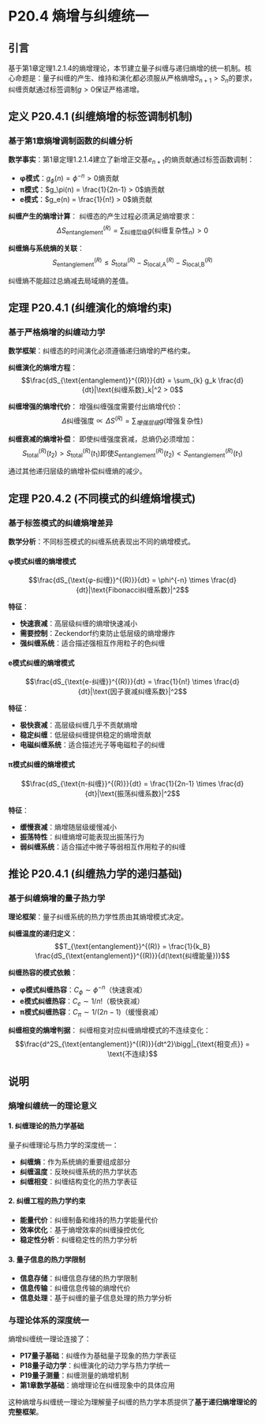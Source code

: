 # P20.4 熵增与纠缠统一

## 引言

基于第1章定理1.2.1.4的熵增理论，本节建立量子纠缠与递归熵增的统一机制。核心命题是：量子纠缠的产生、维持和演化都必须服从严格熵增$S_{n+1} > S_n$的要求，纠缠贡献通过标签调制$g > 0$保证严格递增。

## 定义 P20.4.1 (纠缠熵增的标签调制机制)

### 基于第1章熵增调制函数的纠缠分析

**数学事实**：第1章定理1.2.1.4建立了新增正交基$e_{n+1}$的熵贡献通过标签函数调制：
- **φ模式**：$g_\phi(n) = \phi^{-n} > 0$熵贡献
- **π模式**：$g_\pi(n) = \frac{1}{2n-1} > 0$熵贡献
- **e模式**：$g_e(n) = \frac{1}{n!} > 0$熵贡献

**纠缠产生的熵增计算**：
纠缠态的产生过程必须满足熵增要求：
$$\Delta S_{\text{entanglement}}^{(R)} = \sum_{\text{纠缠层级}} g(\text{纠缠复杂性}_n) > 0$$

**纠缠熵与系统熵的关联**：
$$S_{\text{entanglement}}^{(R)} \leq S_{\text{total}}^{(R)} - S_{\text{local,A}}^{(R)} - S_{\text{local,B}}^{(R)}$$

纠缠熵不能超过总熵减去局域熵的差值。

## 定理 P20.4.1 (纠缠演化的熵增约束)

### 基于严格熵增的纠缠动力学

**数学框架**：纠缠态的时间演化必须遵循递归熵增的严格约束。

**纠缠演化的熵增方程**：
$$\frac{dS_{\text{entanglement}}^{(R)}}{dt} = \sum_{k} g_k \frac{d}{dt}|\text{纠缠系数}_k|^2 > 0$$

**纠缠增强的熵增代价**：
增强纠缠强度需要付出熵增代价：
$$\Delta \text{纠缠强度} \propto \Delta S^{(R)} = \sum_{增强层级} g(\text{增强复杂性})$$

**纠缠衰减的熵增补偿**：
即使纠缠强度衰减，总熵仍必须增加：
$$S_{\text{total}}^{(R)}(t_2) > S_{\text{total}}^{(R)}(t_1) \text{即使} S_{\text{entanglement}}^{(R)}(t_2) < S_{\text{entanglement}}^{(R)}(t_1)$$

通过其他递归层级的熵增补偿纠缠熵的减少。

## 定理 P20.4.2 (不同模式的纠缠熵增模式)

### 基于标签模式的纠缠熵增差异

**数学分析**：不同标签模式的纠缠系统表现出不同的熵增模式。

#### **φ模式纠缠的熵增模式**
$$\frac{dS_{\text{φ-纠缠}}^{(R)}}{dt} = \phi^{-n} \times \frac{d}{dt}|\text{Fibonacci纠缠系数}|^2$$

**特征**：
- **快速衰减**：高层级纠缠的熵增快速减小
- **需要控制**：Zeckendorf约束防止低层级的熵增爆炸
- **强纠缠系统**：适合描述强相互作用粒子的色纠缠

#### **e模式纠缠的熵增模式**
$$\frac{dS_{\text{e-纠缠}}^{(R)}}{dt} = \frac{1}{n!} \times \frac{d}{dt}|\text{因子衰减纠缠系数}|^2$$

**特征**：
- **极快衰减**：高层级纠缠几乎不贡献熵增
- **稳定纠缠**：低层级纠缠提供稳定的熵增贡献
- **电磁纠缠系统**：适合描述光子等电磁粒子的纠缠

#### **π模式纠缠的熵增模式**
$$\frac{dS_{\text{π-纠缠}}^{(R)}}{dt} = \frac{1}{2n-1} \times \frac{d}{dt}|\text{振荡纠缠系数}|^2$$

**特征**：
- **缓慢衰减**：熵增随层级缓慢减小
- **振荡特性**：纠缠熵增可能表现出振荡行为
- **弱纠缠系统**：适合描述中微子等弱相互作用粒子的纠缠

## 推论 P20.4.1 (纠缠热力学的递归基础)

### 基于纠缠熵增的量子热力学

**理论框架**：量子纠缠系统的热力学性质由其熵增模式决定。

**纠缠温度的递归定义**：
$$T_{\text{entanglement}}^{(R)} = \frac{1}{k_B} \frac{dS_{\text{entanglement}}^{(R)}}{d(\text{纠缠能量})}$$

**纠缠热容的模式依赖**：
- **φ模式纠缠热容**：$C_{\phi} \sim \phi^{-n}$（快速衰减）
- **e模式纠缠热容**：$C_e \sim 1/n!$（极快衰减）
- **π模式纠缠热容**：$C_{\pi} \sim 1/(2n-1)$（缓慢衰减）

**纠缠相变的熵增判据**：
纠缠相变对应纠缠熵增模式的不连续变化：
$$\frac{d^2S_{\text{entanglement}}^{(R)}}{dt^2}\bigg|_{\text{相变点}} = \text{不连续}$$

## 说明

### **熵增纠缠统一的理论意义**

#### **1. 纠缠理论的热力学基础**
量子纠缠理论与热力学的深度统一：
- **纠缠熵**：作为系统熵的重要组成部分
- **纠缠温度**：反映纠缠系统的热力学状态
- **纠缠相变**：纠缠结构变化的热力学表征

#### **2. 纠缠工程的热力学约束**
- **能量代价**：纠缠制备和维持的热力学能量代价
- **效率优化**：基于熵增效率的纠缠操控优化
- **稳定性分析**：纠缠稳定性的热力学分析

#### **3. 量子信息的热力学限制**
- **信息存储**：纠缠信息存储的热力学限制
- **信息传输**：纠缠信息传输的熵增代价
- **信息处理**：基于纠缠的量子信息处理的热力学分析

### **与理论体系的深度统一**

熵增纠缠统一理论连接了：
- **P17量子基础**：纠缠作为基础量子现象的热力学表征
- **P18量子动力学**：纠缠演化的动力学与热力学统一
- **P19量子测量**：纠缠测量的熵增机制
- **第1章数学基础**：熵增理论在纠缠现象中的具体应用

这种熵增与纠缠统一理论为理解量子纠缠的热力学本质提供了**基于递归熵增理论的完整框架**。
